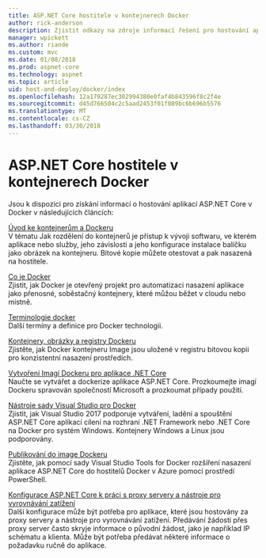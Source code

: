 ```yaml
---
title: ASP.NET Core hostitele v kontejnerech Docker
author: rick-anderson
description: Zjistit odkazy na zdroje informací řešení pro hostování aplikací ASP.NET Core v Docker kontejnery.
manager: wpickett
ms.author: riande
ms.custom: mvc
ms.date: 01/08/2018
ms.prod: aspnet-core
ms.technology: aspnet
ms.topic: article
uid: host-and-deploy/docker/index
ms.openlocfilehash: 12a179287ec302994380e0faf4b843596f8c2f4e
ms.sourcegitcommit: d45d766504c2c5aad2453f01f089bc6b696b5576
ms.translationtype: MT
ms.contentlocale: cs-CZ
ms.lasthandoff: 03/30/2018
---
```

# <a name="host-aspnet-core-in-docker-containers"></a>ASP.NET Core hostitele v kontejnerech Docker

Jsou k dispozici pro získání informací o hostování aplikací ASP.NET Core v Docker v následujících článcích:

[Úvod ke kontejnerům a Dockeru](/dotnet/standard/microservices-architecture/container-docker-introduction/index)  
V tématu Jak rozdělení do kontejnerů je přístup k vývoji softwaru, ve kterém aplikace nebo služby, jeho závislosti a jeho konfigurace instalace balíčku jako obrázek na kontejneru. Bitové kopie můžete otestovat a pak nasazená na hostitele.

[Co je Docker](/dotnet/standard/microservices-architecture/container-docker-introduction/docker-defined)  
Zjistit, jak Docker je otevřený projekt pro automatizaci nasazení aplikace jako přenosné, soběstačný kontejnery, které můžou běžet v cloudu nebo místně.

[Terminologie docker](/dotnet/standard/microservices-architecture/container-docker-introduction/docker-terminology)  
Další termíny a definice pro Docker technologii.

[Kontejnery, obrázky a registry Dockeru](/dotnet/standard/microservices-architecture/container-docker-introduction/docker-containers-images-registries)  
Zjistěte, jak Docker kontejneru Image jsou uložené v registru bitovou kopii pro konzistentní nasazení prostředích.

[Vytvoření Imagí Dockeru pro aplikace .NET Core](/dotnet/articles/core/docker/building-net-docker-images)  
Naučte se vytvářet a dockerize aplikace ASP.NET Core. Prozkoumejte imagí Dockeru spravován společností Microsoft a prozkoumat případy použití.

[Nástroje sady Visual Studio pro Docker](xref:host-and-deploy/docker/visual-studio-tools-for-docker)  
Zjistit, jak Visual Studio 2017 podporuje vytváření, ladění a spouštění ASP.NET Core aplikací cílení na rozhraní .NET Framework nebo .NET Core na Docker pro systém Windows. Kontejnery Windows a Linux jsou podporovány.

[Publikování do image Dockeru](/azure/vs-azure-tools-docker-hosting-web-apps-in-docker)  
Zjistěte, jak pomocí sady Visual Studio Tools for Docker rozšíření nasazení aplikace ASP.NET Core do hostitelů Docker v Azure pomocí prostředí PowerShell.

[Konfigurace ASP.NET Core k práci s proxy servery a nástroje pro vyrovnávání zatížení](xref:host-and-deploy/proxy-load-balancer)  
Další konfigurace může být potřeba pro aplikace, které jsou hostovány za proxy servery a nástroje pro vyrovnávání zatížení. Předávání žádosti přes proxy server často skryje informace o původní žádost, jako je například IP schématu a klienta. Může být potřeba předávat některé informace o požadavku ručně do aplikace.
